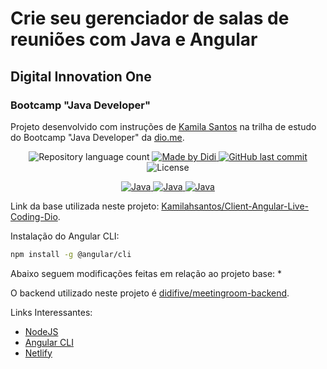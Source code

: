 # Crie seu gerenciador de salas de reuniões com Java e Angular

## Digital Innovation One
### Bootcamp "Java Developer"

Projeto desenvolvido com instruções de [Kamila Santos] na trilha de estudo do Bootcamp "Java Developer" da [dio.me].

<p align="center">
	<img alt="Repository language count" src="https://img.shields.io/github/languages/count/didifive/lab-banco-digital-oo">
<a href="https://www.linkedin.com/in/falvojr/">
		<img alt="Made by Didi" src="https://img.shields.io/badge/made%20by-Didi-blue">
</a>	
<a href="https://github.com/didifive/lab-banco-digital-oo/commits/master">
    <img alt="GitHub last commit" src="https://img.shields.io/github/last-commit/didifive/lab-banco-digital-oo?color=blue">
</a>
<img alt="License" src="https://img.shields.io/badge/license-MIT-brightgreen?color=blue">
</p>

<p align="center">
	<a href="https://www.javascript.com/">
	  <img alt="Java" src="https://img.shields.io/static/v1?color=yellow&label=Dev&message=JavaScript&style=for-the-badge&logo=Javascript">
	</a>
  <a href="https://www.typescriptlang.org/">
	  <img alt="Java" src="https://img.shields.io/static/v1?color=blue&label=Dev&message=TypeScript&style=for-the-badge&logo=Typescript">
	</a>
  <a href="https://angular.io/">
	  <img alt="Java" src="https://img.shields.io/static/v1?color=red&label=Dev&message=Angular&style=for-the-badge&logo=Angular">
	</a>
</p>

Link da base utilizada neste projeto: [Kamilahsantos/Client-Angular-Live-Coding-Dio].

Instalação do Angular CLI:
```bash
npm install -g @angular/cli
```

Abaixo seguem modificações feitas em relação ao projeto base:
* 

O backend utilizado neste projeto é [didifive/meetingroom-backend].

Links Interessantes:
* [NodeJS]
* [Angular CLI]
* [Netlify]


[dio.me]: https://dio.me/
[Kamila Santos]: https://www.linkedin.com/in/kamila-santos-oliveira/
[Kamilahsantos/Client-Angular-Live-Coding-Dio]: https://github.com/Kamilahsantos/Client-Angular-Live-Coding-Dio
[didifive/meetingroom-backend]: https://github.com/didifive/meetingroom-backend
[NodeJS]: https://nodejs.org/
[Angular CLI]: https://angular.io/cli
[Netlify]:https://www.netlify.com/
